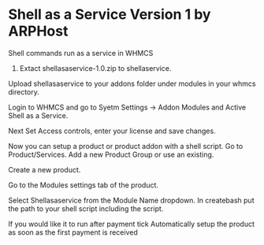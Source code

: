 # Shell as a Service Version 1 by ARPHost

Shell commands run as a service in WHMCS

1. Extact shellasaservice-1.0.zip to shellaservice.

Upload shellasaservice to your addons folder under modules in your whmcs directory.

Login to WHMCS and go to Syetm Settings -> Addon Modules and Active Shell as a Service.

Next Set Access controls, enter your license  and save changes.

Now you can setup a product or product addon with a shell script. Go to Product/Services. Add a new Product Group or use an existing. 

Create a new product. 

Go to the Modules settings tab of the product.

Select Shellasaservice from the Module Name dropdown. In createbash put the path to your shell script including the script. 

If you would like it to run after payment tick	Automatically setup the product as soon as the first payment is received


